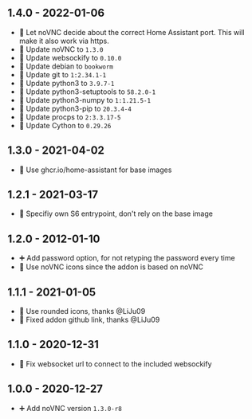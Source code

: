 ## 1.4.0 - 2022-01-06

* 🐛 Let noVNC decide about the correct Home Assistant port. This will make it also work via https.
* 🔼 Update noVNC to `1.3.0`
* 🔼 Update websockify to `0.10.0`
* 🔼 Update debian to `bookworm`
* 🔼 Update git to `1:2.34.1-1`
* 🔼 Update python3 to `3.9.7-1`
* 🔼 Update python3-setuptools to `58.2.0-1`
* 🔼 Update python3-numpy to `1:1.21.5-1`
* 🔼 Update python3-pip to `20.3.4-4`
* 🔼 Update procps to `2:3.3.17-5`
* 🔼 Update Cython to `0.29.26`

## 1.3.0 - 2021-04-02

* 🔨 Use ghcr.io/home-assistant for base images


## 1.2.1 - 2021-03-17

* 🐛 Specifiy own S6 entrypoint, don't rely on the base image


## 1.2.0 - 2012-01-10

* ➕ Add password option, for not retyping the password every time
* 🔨 Use noVNC icons since the addon is based on noVNC


## 1.1.1 - 2021-01-05

* 🔨 Use rounded icons, thanks @LiJu09
* 🔨 Fixed addon github link, thanks @LiJu09


## 1.1.0 - 2020-12-31

* 🐛 Fix websocket url to connect to the included websockify


## 1.0.0 - 2020-12-27

* ➕ Add noVNC version `1.3.0-r8`
